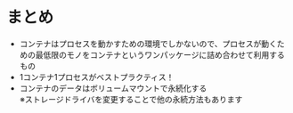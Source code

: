 # まとめ

- コンテナはプロセスを動かすための環境でしかないので、プロセスが動くための最低限のモノをコンテナというワンパッケージに詰め合わせて利用するもの
- 1コンテナ1プロセスがベストプラクティス！
- コンテナのデータはボリュームマウントで永続化する<br/>
  ※ストレージドライバを変更することで他の永続方法もあります